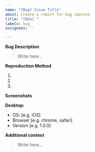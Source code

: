 ```yaml
---
name: "[Bug] Issue Title"
about: Create a report for bug improve
title: "[BUG] "
labels: bug
assignees: ''

---
```


**Bug Description**

<!-- 버그에 대한 명확하고 간결한 설명을 작성해주세요. -->

> Write here...

**Reproduction Method**

<!-- 버그를 재현하기 위해서 어떻게 해야하는지 설명해주세요. -->

1.
2.
3.

**Screenshots**

<!-- 버그가 명확하게 확인되는 스크린샷을 첨부해주세요. -->

**Desktop:**

<!-- 사용하시는 시스템에 대한 정보를 기입해주세요. -->

- OS: [e.g. iOS]
- Browser [e.g. chrome, safari]
- Version [e.g. 1.0.0]

**Additional context**

<!-- 추가 정보가 있다면 기입해주세요. -->

> Write here...
